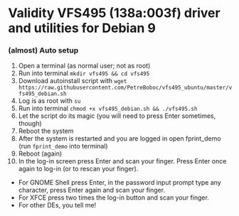 # Validity VFS495 (138a:003f) driver and utilities for Debian 9

### (almost) Auto setup

1. Open a terminal (as normal user; not as root)
2. Run into terminal `mkdir vfs495 && cd vfs495`
3. Download autoinstall script with `wget https://raw.githubusercontent.com/PetreBoboc/vfs495_ubuntu/master/vfs495_debian.sh`
4. Log is as root with `su`
5. Run into terminal `chmod +x vfs495_debian.sh && ./vfs495.sh`
6. Let the script do its magic (you will need to press Enter sometimes, though)
7. Reboot the system
8. After the system is restarted and you are logged in open fprint_demo (run `fprint_demo` into terminal)
9. Reboot (again)
10. In the log-in screen press Enter and scan your finger. Press Enter once again to log-in (or to rescan your finger).
* For GNOME Shell press Enter, in the password input prompt type any character, press Enter again and scan your finger. 
* For XFCE press two times the log-in button and scan your finger.
* For other DEs, you tell me!
